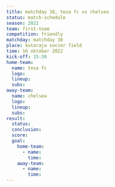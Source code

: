 ```yaml
---
title: matchday 38, tesa fc vs chelsea
status: match-schedule
season: 2022
team: first-team
competition: friendly
matchday: matchday 38
place: kutaraja soccer field
time: 16 oktober 2022
kick-off: 15:30
home-team:
  name: tesa fc
  logo:
  lineup:
  subs:
away-team:
  name: chelsea
  logo:
  lineup:
  subs:
result:
  status: 
  conclusion:
  score:
  goal:
    home-team:
      - name:
        time:
    away-team:
      - name:
        time:
---
```

